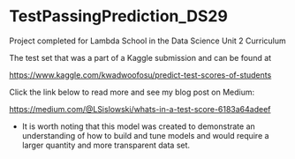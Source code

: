 # TestPassingPrediction_DS29
Project completed for Lambda School in the Data Science Unit 2 Curriculum

The test set that was a part of a Kaggle submission and can be found at 

<https://www.kaggle.com/kwadwoofosu/predict-test-scores-of-students>

Click the link below to read more and see my blog post on Medium:

https://medium.com/@LSislowski/whats-in-a-test-score-6183a64adeef


* It is worth noting that this model was created to demonstrate an understanding of how to build and tune models and would require a larger quantity and more transparent data set.
